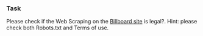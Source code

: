 ### Task
Please check if the Web Scraping on the [Billboard site](https://www.billboard.com/charts/hot-100) is legal?. 
Hint: please check both Robots.txt and Terms of use.
